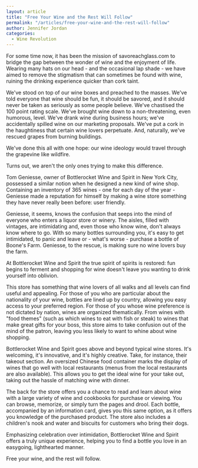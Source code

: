 ```yaml
---
layout: article
title: "Free Your Wine and the Rest Will Follow"
permalink: "/articles/free-your-wine-and-the-rest-will-follow"
author: Jennifer Jordan
categories:
  - Wine Revolution
---
```


For some time now, it has been the mission of savoreachglass.com to bridge the gap between the wonder of wine and the enjoyment of life. Wearing many hats on our head - and the occasional lap shade - we have aimed to remove the stigmatism that can sometimes be found with wine, ruining the drinking experience quicker than cork taint.

We've stood on top of our wine boxes and preached to the masses. We've told everyone that wine should be fun, it should be savored, and it should never be taken as seriously as some people believe. We've chastised the 100 point rating scale. We've brought wine down to a non-threatening, even humorous, level. We've drank wine during business hours; we've accidentally spilled wine on our marketing proposals. We've put a cork in the haughtiness that certain wine lovers perpetuate. And, naturally, we've rescued grapes from burning buildings.

We've done this all with one hope: our wine ideology would travel through the grapevine like wildfire.

Turns out, we aren't the only ones trying to make this difference.

Tom Geniesse, owner of Bottlerocket Wine and Spirit in New York City, possessed a similar notion when he designed a new kind of wine shop. Containing an inventory of 365 wines - one for each day of the year - Geniesse made a reputation for himself by making a wine store something they have never really been before: user friendly.

Geniesse, it seems, knows the confusion that seeps into the mind of everyone who enters a liquor store or winery. The aisles, filled with vintages, are intimidating and, even those who know wine, don't always know where to go. With so many bottles surrounding you, it's easy to get intimidated, to panic and leave or - what's worse - purchase a bottle of Boone's Farm. Geniesse, to the rescue, is making sure no wine lovers buy the farm.

At Bottlerocket Wine and Spirit the true spirit of spirits is restored: fun begins to ferment and shopping for wine doesn't leave you wanting to drink yourself into oblivion.

This store has something that wine lovers of all walks and all levels can find useful and appealing. For those of you who are particular about the nationality of your wine, bottles are lined up by country, allowing you easy access to your preferred region. For those of you whose wine preference is not dictated by nation, wines are organized thematically. From wines with "food themes" (such as which wines to eat with fish or steak) to wines that make great gifts for your boss, this store aims to take confusion out of the mind of the patron, leaving you less likely to want to whine about wine shopping.

Bottlerocket Wine and Spirit goes above and beyond typical wine stores. It's welcoming, it's innovative, and it's highly creative. Take, for instance, their takeout section. An oversized Chinese food container marks the display of wines that go well with local restaurants (menus from the local restaurants are also available). This allows you to get the ideal wine for your take out, taking out the hassle of matching wine with dinner.

The back for the store offers you a chance to read and learn about wine with a large variety of wine and cookbooks for purchase or viewing. You can browse, memorize, or simply turn the pages and drool. Each bottle, accompanied by an information card, gives you this same option, as it offers you knowledge of the purchased product. The store also includes a children's nook and water and biscuits for customers who bring their dogs.

Emphasizing celebration over intimidation, Bottlerocket Wine and Spirit offers a truly unique experience, helping you to find a bottle you love in an easygoing, lighthearted manner.

Free your wine, and the rest will follow.